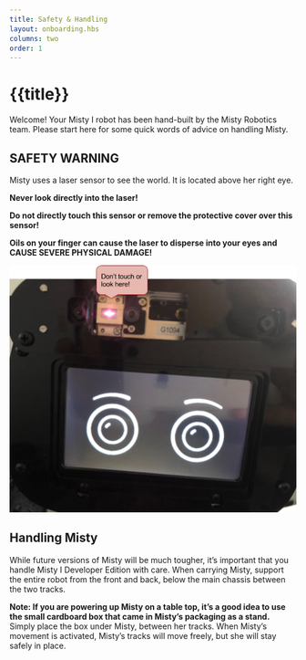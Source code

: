 ```yaml
---
title: Safety & Handling
layout: onboarding.hbs
columns: two
order: 1
---
```


# {{title}}

Welcome! Your Misty I robot has been hand-built by the Misty Robotics team. Please start here for some quick words of advice on handling Misty.

## SAFETY WARNING

Misty uses a laser sensor to see the world. It is located above her right eye.

**Never look directly into the laser!**

**Do not directly touch this sensor or remove the protective cover over this sensor!**

**Oils on your finger can cause the laser to disperse into your eyes and CAUSE SEVERE PHYSICAL DAMAGE!**

![Misty laser warning](../../../assets/images/do_not_touch.png)

## Handling Misty

While future versions of Misty will be much tougher, it’s important that you handle Misty I Developer Edition with care. When carrying Misty, support the entire robot from the front and back, below the main chassis between the two tracks.

**Note: If you are powering up Misty on a table top, it’s a good idea to use the small cardboard box that came in Misty’s packaging as a stand.** Simply place the box under Misty, between her tracks. When Misty’s movement is activated, Misty’s tracks will move freely, but she will stay safely in place.
